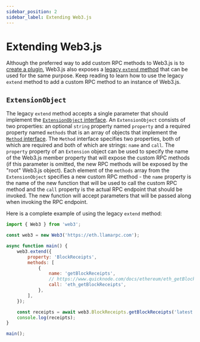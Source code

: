 ```yaml
---
sidebar_position: 2
sidebar_label: Extending Web3.js
---
```


# Extending Web3.js

Although the preferred way to add custom RPC methods to Web3.js is to [create a plugin](/guides/advanced/custom_RPC), Web3.js also exposes a [legacy `extend` method](/api/web3/class/Web3Context#extend) that can be used for the same purpose. Keep reading to learn how to use the legacy `extend` method to add a custom RPC method to an instance of Web3.js.

## `ExtensionObject`

The legacy `extend` method accepts a single parameter that should implement the [`ExtensionObject` interface](/api/web3/namespace/core/#ExtensionObject). An `ExtensionObject` consists of two properties: an optional `string` property named `property` and a required property named `methods` that is an array of objects that implement the [`Method` interface](/api/web3/namespace/core/#Method). The `Method` interface specifies two properties, both of which are required and both of which are strings: `name` and `call`. The `property` property of an `Extension` object can be used to specify the name of the Web3.js member property that will expose the custom RPC methods (if this parameter is omitted, the new RPC methods will be exposed by the "root" Web3.js object). Each element of the `methods` array from the `ExtensionObject` specifies a new custom RPC method - the `name` property is the name of the new function that will be used to call the custom RPC method and the `call` property is the actual RPC endpoint that should be invoked. The new function will accept parameters that will be passed along when invoking the RPC endpoint.

Here is a complete example of using the legacy `extend` method:

```js
import { Web3 } from 'web3';

const web3 = new Web3('https://eth.llamarpc.com');

async function main() {
	web3.extend({
		property: 'BlockReceipts',
		methods: [
			{
				name: 'getBlockReceipts',
				// https://www.quicknode.com/docs/ethereum/eth_getBlockReceipts
				call: 'eth_getBlockReceipts',
			},
		],
	});

	const receipts = await web3.BlockReceipts.getBlockReceipts('latest');
	console.log(receipts);
}

main();
```
